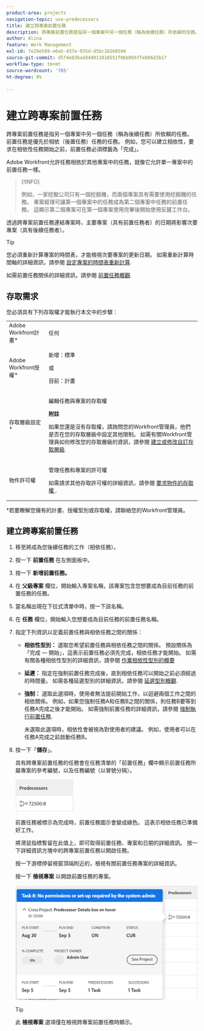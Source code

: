 ```yaml
---
product-area: projects
navigation-topic: use-predecessors
title: 建立跨專案前置任務
description: 跨專案前置任務是指另一個專案中另一個任務（稱為後續任務）所依賴的任務。 前置任務是優先於相依（後置任務）任務的任務。 例如，您可以建立相依性，要求在相依性任務開始之前，前置任務必須標籤為「完成」。
author: Alina
feature: Work Management
exl-id: 7e29e589-e0a5-437e-935d-d5bc1b268594
source-git-commit: d5f4e83badd4d011816551f06b056ffe886d3b17
workflow-type: tm+mt
source-wordcount: '765'
ht-degree: 0%

---
```


# 建立跨專案前置任務

<!--Audited: 12/2023-->

跨專案前置任務是指另一個專案中另一個任務（稱為後續任務）所依賴的任務。 前置任務是優先於相依（後置任務）任務的任務。 例如，您可以建立相依性，要求在相依性任務開始之前，前置任務必須標籤為「完成」。

Adobe Workfront允許任務相依於其他專案中的任務，就像它允許單一專案中的前置任務一樣。

>[!INFO]
>
>例如，一家挖掘公司只有一個挖掘機，而兩個專案具有需要使用挖掘機的任務。 專案經理可讓第一個專案中的任務成為第二個專案中任務的前置任務。 這顯示第二個專案可在第一個專案使用完畢後開始使用反鏟工作台。

透過跨專案前置任務連結專案時，主要專案（具有前置任務者）的日期將影響次要專案（具有後續任務者）。

>[!TIP]
>
>您必須重新計算專案的時間表，才能檢視次要專案的更新日期。 如需重新計算時間軸的詳細資訊，請參閱 [設定專案的時間表重新計算](../../../administration-and-setup/set-up-workfront/configure-system-defaults/configure-timeline-recalculations-projects.md).

如需前置任務關係的詳細資訊，請參閱 [前置任務概觀](../../../manage-work/tasks/use-prdcssrs/predecessors-overview.md).

## 存取需求

<!--drafted - replace table for P&P:

<table style="table-layout:auto"> 
 <col> 
 <col> 
 <tbody> 
  <tr> 
   <td role="rowheader">Adobe Workfront plan*</td> 
   <td> <p>Any</p> </td> 
  </tr> 
  <tr> 
   <td role="rowheader">Adobe Workfront license*</td> 
   <td> <p>Current license: Standard </p> 
   Or
   <p>Legacy license: Plan </p>
   </td> 
  </tr> 
  <tr> 
   <td role="rowheader">Access level configurations*</td> 
   <td> <p>Edit access to Tasks and Projects</p> <p><b>NOTE</b>
   
   If you still don't have access, ask your Workfront administrator if they set additional restrictions in your access level. For information on how a Workfront administrator can modify your access level, see <a href="../../../administration-and-setup/add-users/configure-and-grant-access/create-modify-access-levels.md" class="MCXref xref">Create or modify custom access levels</a>.</p> </td> 
  </tr> 
  <tr> 
   <td role="rowheader">Object permissions</td> 
   <td> <p>Manage permissions to the tasks and the projects</p> <p>For information on requesting additional access, see <a href="../../../workfront-basics/grant-and-request-access-to-objects/request-access.md" class="MCXref xref">Request access to objects </a>.</p> </td> 
  </tr> 
 </tbody> 
</table>
-->

您必須具有下列存取權才能執行本文中的步驟：

<table style="table-layout:auto"> 
 <col> 
 <col> 
 <tbody> 
  <tr> 
   <td role="rowheader">Adobe Workfront計畫*</td> 
   <td> <p>任何</p> </td> 
  </tr> 
 <tr> 
  <td role="rowheader">Adobe Workfront授權*</td> 
  <td> <p>新增：標準 </p>
 <p>或</p> 
<p>目前：計畫 </p> 
</td> 
 </tr>   <tr> 
   <td role="rowheader">存取層級設定*</td> 
   <td> <p>編輯任務與專案的存取權</p> <p><b>附註</b>

如果您還是沒有存取權，請詢問您的Workfront管理員，他們是否在您的存取層級中設定其他限制。 如需有關Workfront管理員如何修改您的存取層級的資訊，請參閱 <a href="../../../administration-and-setup/add-users/configure-and-grant-access/create-modify-access-levels.md" class="MCXref xref">建立或修改自訂存取層級</a>.</p> </td>
</tr> 
  <tr> 
   <td role="rowheader">物件許可權</td> 
   <td> <p>管理任務和專案的許可權</p> <p>如需請求其他存取許可權的詳細資訊，請參閱 <a href="../../../workfront-basics/grant-and-request-access-to-objects/request-access.md" class="MCXref xref">要求物件的存取權 </a>.</p> </td> 
  </tr> 
 </tbody> 
</table>

&#42;若要瞭解您擁有的計畫、授權型別或存取權，請聯絡您的Workfront管理員。

## 建立跨專案前置任務

1. 移至將成為您後續任務的工作（相依任務）。
1. 按一下 **前置任務** 在左側面板中。
1. 按一下 **新增前置任務。**
1. 在 **父級專案** 欄位，開始輸入專案名稱，該專案包含您想要成為目前任務的前置任務的任務。
1. 當名稱出現在下拉式清單中時，按一下該名稱。
1. 在 **任務** 欄位，開始輸入您想要成為目前任務的前置任務名稱。
1. 指定下列資訊以定義前置任務與相依任務之間的關係：

   * **相依性型別：** 選取您希望前置任務與相依任務之間的關係。 預設關係為「完成 — 開始」，這表示前置任務必須先完成，相依任務才能開始。 如需有關各種相依性型別的詳細資訊，請參閱 [作業相依性型別的概要](../../../manage-work/tasks/use-prdcssrs/task-dependency-types.md)

   * **延遲：** 指定在強制前置任務完成後，直到相依任務可以開始之前必須經過的時間量。 如需各種延遲型別的詳細資訊，請參閱 [延遲型別概觀](../../../manage-work/tasks/use-prdcssrs/lag-types.md).

   * **強制：** 選取此選項時，使用者無法提前開始工作，以迴避兩個工作之間的相依關係。 例如，如果您強制任務A和任務B之間的關係，則任務B要等到任務A完成之後才能開始。 如需強制前置任務的詳細資訊，請參閱 [強制執行前置任務](../../../manage-work/tasks/use-prdcssrs/enforced-predecessors.md).

     未選取此選項時，相依性會被視為對使用者的建議。 例如，使用者可以在任務A完成之前啟動任務B。

1. 按一下「**儲存**」。

   具有跨專案前置任務的任務會在任務清單的「前置任務」欄中顯示前置任務所屬專案的參考編號，以及任務編號（以冒號分隔）。

   ![跨專案前置任務](assets/cross-project-predecessor-in-list-view.png)

   前置任務被標示為完成時，前置任務圖示會變成綠色。 這表示相依任務已準備好工作。

   將滑鼠指標暫留在此值上，即可取得前置任務、專案和日期的詳細資訊。 按一下詳細資訊方塊中的跨專案前置任務以開啟任務。

   按一下游標停留視窗頂端附近的，檢視有關前置任務專案的詳細資訊。

   按一下 **檢視專案** 以開啟前置任務的專案。

   ![跨專案前置任務詳細資訊](assets/cross-project-predecessor-details.png)

   >[!TIP]
   >
   >   此 **檢視專案** 選項僅在檢視跨專案前置任務時顯示。

